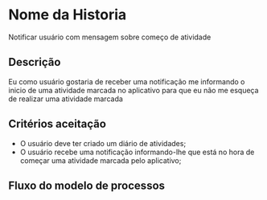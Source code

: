 # Nome da Historia

Notificar usuário com mensagem sobre começo de atividade

## Descrição

Eu como usuário gostaria de receber uma notificação me informando o inicio de uma atividade marcada no aplicativo para que eu não me esqueça de realizar uma atividade marcada

## Critérios aceitação

- O usuário deve ter criado um diário de atividades;
- O usuário recebe uma notificação informando-lhe que está no hora de começar uma atividade marcada pelo aplicativo;

## Fluxo do modelo de processos
